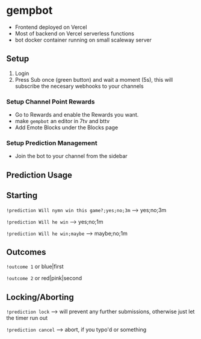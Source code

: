 # gempbot


- Frontend deployed on Vercel
- Most of backend on Vercel serverless functions
- bot docker container running on small scaleway server


## Setup

1. Login
2. Press Sub once (green button) and wait a moment (5s), this will subscribe the necesary webhooks to your channels

### Setup Channel Point Rewards

 - Go to Rewards and enable the Rewards you want.
 - make `gempbot` an editor in 7tv and bttv
 - Add Emote Blocks under the Blocks page

### Setup Prediction Management

- Join the bot to your channel from the sidebar


## Prediction Usage

## Starting

`!prediction Will nymn win this game?;yes;no;3m` --> yes;no;3m

`!prediction Will he win`                        --> yes;no;1m

`!prediction Will he win;maybe`                  --> maybe;no;1m
 
## Outcomes

`!outcome 1` or blue|first

`!outcome 2` or red|pink|second
 
 
## Locking/Aborting

`!prediction lock` --> will prevent any further submissions, otherwise just let the timer run out

`!prediction cancel` --> abort, if you typo'd or something